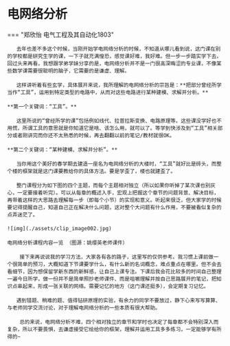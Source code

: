 # 电网络分析

=== "郑欣怡 电气工程及其自动化1803"

	​	去年也差不多这个时候，当刚开始学电网络分析的时候，不知道从哪儿看到说，这门课在别的学校都是研究生学的课，一下子就充满惶恐，感觉课好难，我好难。但一步一步踏实学下去，回过头来再看，我想跟学弟学妹分享的是，电网络分析并不是一门很高深晦涩的专业课，不像某些数学课需要很聪明的脑子，它需要的是谦虚、理解。

	​	这样讲听着有些玄学，具体展开来说，我所理解的电网络分析的宗旨是：**把部分曾经所学当作“工具”，运用到特定类型的电路中，从而对这些电路进行某种建模、求解并分析。**

	**第一个关键词：“工具”。**

	​	这里所说的“曾经所学的课”包括例如线代、拉普拉斯变换、电路原理等。这些课没学好也不用慌，所谓工具的意思就是你知道它是啥、该怎么用，就可以了。等学到快涉及到“工具”相关部分或者刚讲完而你还不太熟悉的时候，再去翻翻以前的笔记/教材就很OK。

	**第二个关键词：“某种建模、求解并分析”。**

	​	当你用这个美好的春学期去建造一座名为电网络分析的大楼时，“工具”就好比是砖头，而整个楼的框架就是这门课要教给你的具体方法。要是学歪了，楼也就建歪了。

	​	整门课程分为如下图的四个主题，而每个主题相对独立（所以如果你听掉了某次课也别灰心，一定要接着听完）。可以从每章的概述入手，宏观上把握这个章节的问题背景、解决目标，再带着这样的大思路去理解每一步（即每个小节）的实现和意义。听起来很泛，但大家学的时候要记得提醒自己，知道自己正在解决什么问题，这对整个大问题有什么作用，不要被看似复杂的点弄迷茫了。

	![img](./assets/clip_image002.jpg)

	电网络分析课程内容一览 （图源：姚缨英老师课件）

		接下来再说说我的学习方法，大家各有各的路子，这里写的仅供参考。我习惯上课前做一个很简单的预习，大概知道下节课要学什么，有什么新的名词概念，难点重点在哪里。但不会去看细节，因为想保留学新东西的新鲜感，让自己上课专注。下课后我会花比较多的时间自己整理一遍今日所学，做一份并不是简单照抄老师课件、而是咀嚼理解并按自己思路展开的笔记，把知识点串起来，形成一张关联的网络。需要记忆的地方（这门课还挺多），会定期复习记忆。

	​	遇到错题、稍难的题、值得钻研原理的实验，有余力的同学不要放过，静下心来写写算算、与老师同学交流讨论，对于理解电网络分析的一些本质有很大帮助。

		总的来说，电网络分析不难，四个相对独立的章节和学时也决定了每章都不会特别深入而复杂，所以不要畏惧，去谦虚接受它绘给你的框架，理解并运用工具多多练习，一定能够学有所得的~